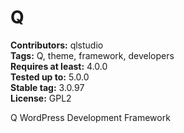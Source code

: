# Q #
**Contributors:** qlstudio  
**Tags:** Q, theme, framework, developers   
**Requires at least:** 4.0.0  
**Tested up to:** 5.0.0  
**Stable tag:** 3.0.97  
**License:** GPL2  

Q WordPress Development Framework